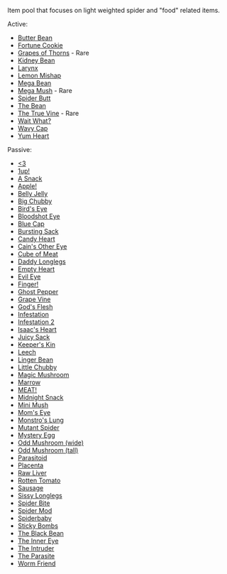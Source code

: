 Item pool that focuses on light weighted spider and "food" related items.

Active:
- [Butter Bean](https://bindingofisaacrebirth.fandom.com/wiki/Butter_Bean)
- [Fortune Cookie](https://bindingofisaacrebirth.fandom.com/wiki/Fortune_Cookie)
- [Grapes of Thorns](/docs/items/active/shit/Grapes%20of%20thorns/idea.md) - Rare
- [Kidney Bean](https://bindingofisaacrebirth.fandom.com/wiki/Kidney_Bean)
- [Larynx](https://bindingofisaacrebirth.fandom.com/wiki/Larynx)
- [Lemon Mishap](https://bindingofisaacrebirth.fandom.com/wiki/Lemon_Mishap)
- [Mega Bean](https://bindingofisaacrebirth.fandom.com/wiki/Mega_Bean)
- [Mega Mush](https://bindingofisaacrebirth.fandom.com/wiki/Mega_Mush) - Rare
- [Spider Butt](https://bindingofisaacrebirth.fandom.com/wiki/Spider_Butt)
- [The Bean](https://bindingofisaacrebirth.fandom.com/wiki/The_Bean)
- [The True Vine](/docs/items/active/amazing/The%20True%20Vine/idea.md) - Rare
- [Wait What?](https://bindingofisaacrebirth.fandom.com/wiki/Wait_What%3F)
- [Wavy Cap](https://bindingofisaacrebirth.fandom.com/wiki/Wavy_Cap)
- [Yum Heart](https://bindingofisaacrebirth.fandom.com/wiki/Yum_Heart)

Passive:
- [<3](https://bindingofisaacrebirth.fandom.com/wiki/Less_Than_Three)
- [1up!](https://bindingofisaacrebirth.fandom.com/wiki/1up!)
- [A Snack](https://bindingofisaacrebirth.fandom.com/wiki/A_Snack)
- [Apple!](https://bindingofisaacrebirth.fandom.com/wiki/Apple!)
- [Belly Jelly](https://bindingofisaacrebirth.fandom.com/wiki/Belly_Jelly)
- [Big Chubby](https://bindingofisaacrebirth.fandom.com/wiki/Big_Chubby)
- [Bird's Eye](https://bindingofisaacrebirth.fandom.com/wiki/Bird%27s_Eye)
- [Bloodshot Eye](https://bindingofisaacrebirth.fandom.com/wiki/Bloodshot_Eye)
- [Blue Cap](https://bindingofisaacrebirth.fandom.com/wiki/Blue_Cap)
- [Bursting Sack](https://bindingofisaacrebirth.fandom.com/wiki/Bursting_Sack)
- [Candy Heart](https://bindingofisaacrebirth.fandom.com/wiki/Candy_Heart)
- [Cain's Other Eye](https://bindingofisaacrebirth.fandom.com/wiki/Cain%27s_Other_Eye)
- [Cube of Meat](https://bindingofisaacrebirth.fandom.com/wiki/Cube_of_Meat)
- [Daddy Longlegs](https://bindingofisaacrebirth.fandom.com/wiki/Daddy_Longlegs)
- [Empty Heart](https://bindingofisaacrebirth.fandom.com/wiki/Empty_Heart)
- [Evil Eye](https://bindingofisaacrebirth.fandom.com/wiki/Evil_Eye)
- [Finger!](https://bindingofisaacrebirth.fandom.com/wiki/Finger!)
- [Ghost Pepper](https://bindingofisaacrebirth.fandom.com/wiki/Ghost_Pepper)
- [Grape Vine](/docs/items/passive/shit/Grape%20Vine/idea.md)
- [God's Flesh](https://bindingofisaacrebirth.fandom.com/wiki/God%27s_Flesh)
- [Infestation](https://bindingofisaacrebirth.fandom.com/wiki/Infestation)
- [Infestation 2](https://bindingofisaacrebirth.fandom.com/wiki/Infestation_2)
- [Isaac's Heart](https://bindingofisaacrebirth.fandom.com/wiki/Isaac%27s_Heart)
- [Juicy Sack](https://bindingofisaacrebirth.fandom.com/wiki/Juicy_Sack)
- [Keeper's Kin](https://bindingofisaacrebirth.fandom.com/wiki/Keeper%27s_Kin)
- [Leech](https://bindingofisaacrebirth.fandom.com/wiki/Leech)
- [Linger Bean](https://bindingofisaacrebirth.fandom.com/wiki/Linger_Bean)
- [Little Chubby](https://bindingofisaacrebirth.fandom.com/wiki/Little_Chubby)
- [Magic Mushroom](https://bindingofisaacrebirth.fandom.com/wiki/Magic_Mushroom)
- [Marrow](https://bindingofisaacrebirth.fandom.com/wiki/Marrow)
- [MEAT!](https://bindingofisaacrebirth.fandom.com/wiki/MEAT!)
- [Midnight Snack](https://bindingofisaacrebirth.fandom.com/wiki/Midnight_Snack)
- [Mini Mush](https://bindingofisaacrebirth.fandom.com/wiki/Mini_Mush)
- [Mom's Eye](https://bindingofisaacrebirth.fandom.com/wiki/Mom%27s_Eye)
- [Monstro's Lung](https://bindingofisaacrebirth.fandom.com/wiki/Monstro%27s_Lung)
- [Mutant Spider](https://bindingofisaacrebirth.fandom.com/wiki/Mutant_Spider)
- [Mystery Egg](https://bindingofisaacrebirth.fandom.com/wiki/Mystery_Egg)
- [Odd Mushroom (wide)](https://bindingofisaacrebirth.fandom.com/wiki/Odd_Mushroom_(Large))
- [Odd Mushroom (tall)](https://bindingofisaacrebirth.fandom.com/wiki/Odd_Mushroom_(Thin))
- [Parasitoid](https://bindingofisaacrebirth.fandom.com/wiki/Parasitoid)
- [Placenta](https://bindingofisaacrebirth.fandom.com/wiki/Placenta)
- [Raw Liver](https://bindingofisaacrebirth.fandom.com/wiki/Raw_Liver)
- [Rotten Tomato](https://bindingofisaacrebirth.fandom.com/wiki/Rotten_Tomato)
- [Sausage](https://bindingofisaacrebirth.fandom.com/wiki/Sausage)
- [Sissy Longlegs](https://bindingofisaacrebirth.fandom.com/wiki/Sissy_Longlegs)
- [Spider Bite](https://bindingofisaacrebirth.fandom.com/wiki/Spider_Bite)
- [Spider Mod](https://bindingofisaacrebirth.fandom.com/wiki/Spider_Mod)
- [Spiderbaby](https://bindingofisaacrebirth.fandom.com/wiki/Spiderbaby)
- [Sticky Bombs](https://bindingofisaacrebirth.fandom.com/wiki/Sticky_Bombs)
- [The Black Bean](https://bindingofisaacrebirth.fandom.com/wiki/The_Black_Bean)
- [The Inner Eye](https://bindingofisaacrebirth.fandom.com/wiki/The_Inner_Eye)
- [The Intruder](https://bindingofisaacrebirth.fandom.com/wiki/The_Intruder)
- [The Parasite](https://bindingofisaacrebirth.fandom.com/wiki/The_Parasite)
- [Worm Friend](https://bindingofisaacrebirth.fandom.com/wiki/Worm_Friend)